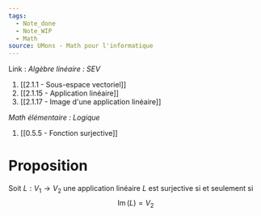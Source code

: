```yaml
---
tags:
  - Note_done
  - Note_WIP
  - Math
source: UMons - Math pour l'informatique
---
```


Link :
_Algèbre linéaire : SEV_
1. [[2.1.1 - Sous-espace vectoriel]]
2. [[2.1.15 - Application linéaire]]
3. [[2.1.17 - Image d'une application linéaire]]

_Math élémentaire : Logique_
1. [[0.5.5 - Fonction surjective]]
# Proposition
Soit $L:V_1\to V_2$ une application linéaire 
$L$ est surjective si et seulement si $$\operatorname{Im}(L)=V_2$$
